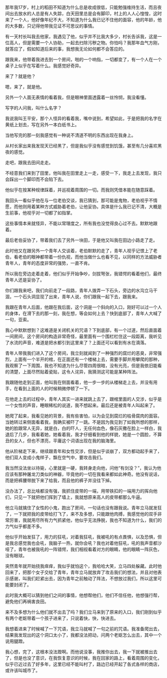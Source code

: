 那年我17岁，村上的稻田不知道为什么总是收成很低，只能勉强维持生活，而且夜间出去放水的人总是有人失踪，白天田里总是会有脚印，村上的人人心惶惶，这时来了一个人，他好像年纪不大，不知道为什么我已记不住他的面容，他的年龄，他的大多数，只记得他带我见证不可思议的事情。

有一天村长叫我去他家，我遇见了他，似乎并不比我大多少，村长告诉我，这是一位高人，但是需要一个人协助，一起去扫除污秽之物。你怕吗？我那年血气方刚，就答应了，假如知道后来的事，我想我无论如何都不会答应的。

跟我来，他带着我进去到一个房间，啪的一个响指，一切都变了，有一个人在一个桌子上似乎在写着什么。我感觉好奇异。

来了？就是他？

嗯，来了，就是他。

另外一个人面无表情的看着我，但是眼神里面透露着一丝怜悯，我没看懂。

写字的人问我，叫什么名字？

我说我叫王平安，那个人怪异的看着我，嘴中说到，希望如此，于是把我的名字在黄纸上划去，写在另外一本白纸书上。

当他写完的那一刻我感觉有一种说不清道不明的东西出现在我身上。

从村长家出来我发现天已经黑了，但是我似乎没有感觉到饥饿，甚至有几分喜欢黑夜的感觉。
 
走吧，跟我去田间走走。

不经意我们来到了田里，他叫我在田里走上一走，感受一下，我走上去发现，我只会踩出一个脚印而不会陷下去。

他似乎在按某种规律踩着，并巡视着周围的一切。而我则凭借本能在随意踩着。

我回头一看似乎他在与一位老伯交谈，我已猜到，那可能是鬼物，老伯视乎不情愿，而他则用着某种方式威胁着老伯，让他妥协。具体是什么我已记不清，大概是生前事，他视乎对一切都了如指掌。

这些事情本来就怪异，不能以常理度之，所有我也没觉得良心过不去。默默地跟着。

最后老伯妥协了，带着我们去了另外一块田，于是他又叫我在田边小路走了走。

此时他又在跟另外一个青年人交谈着，老伯默默的走了，青年人视乎记恨上了老伯，看老伯的眼神都带着一份仇视，而他当做什么也看不见，以同样的方法威胁者青年人，青年的态度非常的强势，一直不肯。

所以我在旁边走着走着，他们似乎开始争吵，剑拔弩张，我错愕的看着他们，最终青年人还是妥协了。

你们跟我来吧，我们向前走了一段路，青年人拨弄一下石头，旁边的水沟立马干涸，一个石头洞显现了出来，青年人说，你们跟我一起下去，跟我来。

我跟在青年人后面，他跟在我后面，这个洞是一个斜向的入口，刚好可以过一个人的身体，在滑下去的那一刻，我在想，等会如何上去？快到底部了，青年人大喊了一句，亚索。

我心中默默想到？这难道是关闭机关的咒语？下到底部，有一个过道，然后直面着一间房间，这个房间的构造非常奇怪，最里面有一个围栏栏住这一段距离，我听见了水流的声音，难道是把水都引到这里来了？上面还可以看到有水在滴落。

青年人带我我们进入了这个房间，我立刻就闻到了一种强烈的腐烂的恶臭，非常强烈，上面有一个半开的棺，在正面还有一个楼梯上去，需要手脚并用攀爬的那种，我观察了一下周围，我也不知道为什么尽管四周很暗，没有光亮，但是我依旧能看的清楚，上面尽然贴着瓷贴，这令人诧异，我猜测这可能是某种阵法。

我跟随他走到正面，他叫我在侧面看着，他一步一步的从楼梯走上去，并没有用手，在看到上面的人的时候稍微停顿了一下。

在他走上去的过程中，青年人其实一进来就跳上去了，跟棺里面的人交涉，似乎是一个女性的声音，睡眼稀松的说道，我不想起来。最后还是被青年人叫起来了。

她爬了起来，我看见她的背景，我有些害怕，以为会见到腐烂的枯骨腐肉的面容。当她转过来侧面看着我，我确实被吓了一跳。不是因为我见到了如我所想的那样，她的脸跟常人无异，就是白，白的吓人，无任何血色，像石灰撒在脸上一样白，我退后了几步，我看着她，她看着我，我才仔细看到他的样貌，她是一个圆脸，不算丑的女人，但也不漂亮，平庸这个词语出现在我的脑海里。

他从阶梯走下来，继续跟青年和女性交涉，但是似乎谈崩了，双方都动起手来了，他们双人变成小鬼样子，飘在空气中，要攻击我们。

我当然没法坐以待毙，心里就是一硬，我转身走向他，问他“有剑没？”，我认为他应该有那种屠龙刀类似的神器，毕竟他的一切在我看来都如此神奇。他没有说话，而是把裤腰带脱下来了给我，而且他的裤子并没往下掉。

没办法了，总比啥都没有强，我抓住皮带的一端，用带铁扣的一端用力的挥向他们，只见一下就把他们挥到了墙上，我就想原来高人的皮带都那么牛逼。

他立马就擒住了女性的小鬼，跑出了房间，一句话也没有跟我说。青年立马就发狂了，一下就把我的皮带给打飞了，来不及多想，只能跟他肉搏，我感觉他的双手非常厉害，我就用尽所有力气抓紧他，他似乎无法挣脱，我也不知道为什么，我们的力气似乎都差不多。

他似乎开始发狂了，用力的狂吼，对着我狂吼，我被吼的有点畏惧，以及恐惧，但是我总感觉我也会吼，我脑子一热，就你会吼？我也对着他狂吼，吼的我声音都沙哑了，青年也被我吼的一阵错愕，我们相视看着对方的眼睛，他的眼睛一阵灰色，没有眼球。

突然青年就开始挠我痒痒，我似乎就怕这个，我哈哈大笑，立马四处躲藏。此时他回来了，把那个女子交给了青年，青年立马就放弃了攻击我们的想法，并且对他表示感谢，叫我们赶紧出去，因为青年之前触动了阵法，不想放过我们，所以这里可能要封闭了。

此时我大概可以猜到他们之间的事情，他想帮他们，他们不信任他，他想强行帮，避免他们再祸害良田。

来不及多想为什么他们就不出去了吗？我们立马来到了原来的入口，我们刚到似乎有两个老妪带着一个孩子进来了，只说着快，快，快进去。

我想着进来了时候喊了一下咒语，我立马就喊了一句之前的咒语。我准备爬出去，结果我发现出的这个洞口太小了，我都没法把动，问两个老妪怎么出去，其中一个说用腿蹬。

我心想，完了，这根本没法蹬啊。而他说没事，我推你出去，我一下就被推出去了，但是也没了意识，在我恢复意识的时候，我在回家的路上，看着周围的变化，似乎已近过去了好多年，这里已经不能叫村了，路边已经开起了各式各样的商店，或许该叫城市了。